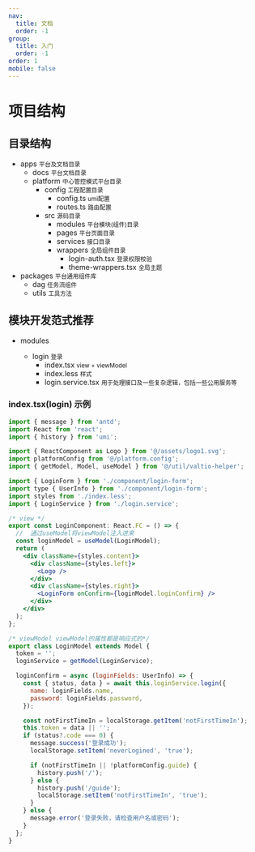 ```yaml
---
nav:
  title: 文档
  order: -1
group:
  title: 入门
  order: -1
order: 1
mobile: false
---
```


# 项目结构

## 目录结构

<Tree>
  <ul>
    <li>
      apps
      <small>平台及文档目录</small>
      <ul>
        <li>
          docs
          <small>平台文档目录</small>
        </li>
        <li>
          platform
          <small>中心管控模式平台目录</small>
          <ul>
            <li>
              config
              <small>工程配置目录</small>
              <ul>
                <li>
                  config.ts
                  <small>umi配置</small>
                </li>
                <li>
                  routes.ts
                  <small>路由配置</small>
                </li>
              </ul>
            </li>
            <li>
              src
              <small>源码目录</small>
              <ul>
                <li>
                  modules
                  <small>平台模块(组件)目录</small>
                </li>
                <li>
                  pages
                  <small>平台页面目录</small>
                </li>
                <li>
                  services
                  <small>接口目录</small>
                </li>
                <li>
                  wrappers
                  <small>全局组件目录</small>
                  <ul>
                    <li>
                        login-auth.tsx
                        <small>登录权限校验</small>
                    </li>
                    <li>
                        theme-wrappers.tsx
                        <small>全局主题</small>
                    </li>
                  </ul>
                </li>
               </ul>
            </li>
          </ul>
        </li>
      </ul>
    </li>
    <li>
      packages
      <small>平台通用组件库</small>
      <ul>
        <li>
          dag
          <small>任务流组件</small>
        </li>
        <li>
          utils
          <small>工具方法</small>
        </li>
      </ul>
    </li>
  </ul>
</Tree>

## 模块开发范式推荐

<Tree>
  <ul>
    <li>
      modules
    </li>
    <ul>
      <li>
        login
        <small>登录</small>
        <ul>
           <li>
             index.tsx
             <small>view + viewModel</small>
           </li>
           <li>
             index.less
             <small>样式</small>
           </li>
           <li>
             login.service.tsx
             <small>用于处理接口及一些复杂逻辑，包括一些公用服务等</small>
           </li>
        </ul>
      </li>
    </ul>
  </ul>
</Tree>

### index.tsx(login) 示例

```jsx | pure
import { message } from 'antd';
import React from 'react';
import { history } from 'umi';

import { ReactComponent as Logo } from '@/assets/logo1.svg';
import platformConfig from '@/platform.config';
import { getModel, Model, useModel } from '@/util/valtio-helper';

import { LoginForm } from './component/login-form';
import type { UserInfo } from './component/login-form';
import styles from './index.less';
import { LoginService } from './login.service';

/* view */
export const LoginComponent: React.FC = () => {
  //  通过useModel将viewModel注入进来
  const loginModel = useModel(LoginModel);
  return (
    <div className={styles.content}>
      <div className={styles.left}>
        <Logo />
      </div>
      <div className={styles.right}>
        <LoginForm onConfirm={loginModel.loginConfirm} />
      </div>
    </div>
  );
};

/* viewModel viewModel的属性都是响应式的*/
export class LoginModel extends Model {
  token = '';
  loginService = getModel(LoginService);

  loginConfirm = async (loginFields: UserInfo) => {
    const { status, data } = await this.loginService.login({
      name: loginFields.name,
      password: loginFields.password,
    });

    const notFirstTimeIn = localStorage.getItem('notFirstTimeIn');
    this.token = data || '';
    if (status?.code === 0) {
      message.success('登录成功');
      localStorage.setItem('neverLogined', 'true');

      if (notFirstTimeIn || !platformConfig.guide) {
        history.push('/');
      } else {
        history.push('/guide');
        localStorage.setItem('notFirstTimeIn', 'true');
      }
    } else {
      message.error('登录失败，请检查用户名或密码');
    }
  };
}
```
